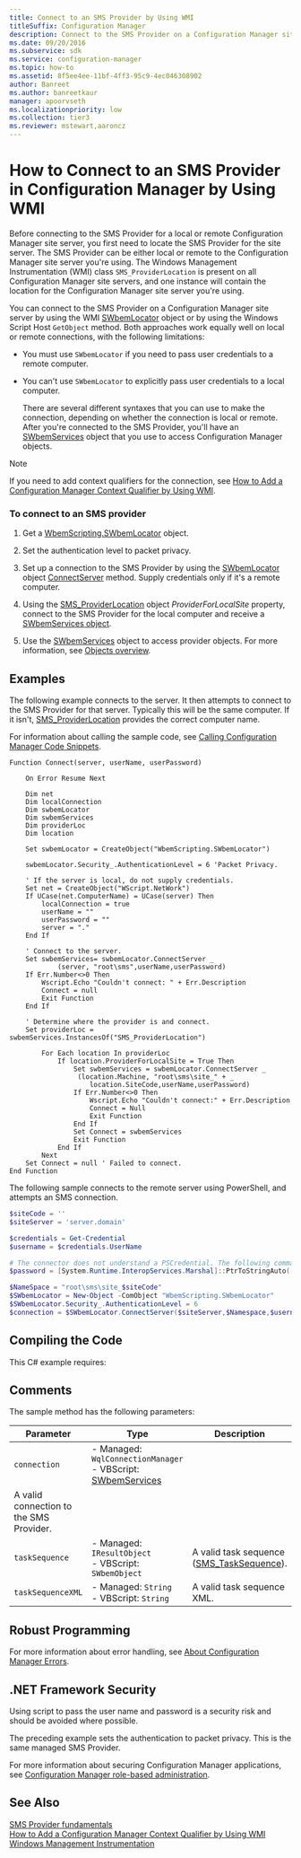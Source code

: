 ```yaml
---
title: Connect to an SMS Provider by Using WMI
titleSuffix: Configuration Manager
description: Connect to the SMS Provider on a Configuration Manager site server by using the WMI SWbemLocator object or by using the Windows Script Host GetObject method.
ms.date: 09/20/2016
ms.subservice: sdk
ms.service: configuration-manager
ms.topic: how-to
ms.assetid: 8f5ee4ee-11bf-4ff3-95c9-4ec046308902
author: Banreet
ms.author: banreetkaur
manager: apoorvseth
ms.localizationpriority: low
ms.collection: tier3
ms.reviewer: mstewart,aaroncz 
---
```

# How to Connect to an SMS Provider in Configuration Manager by Using WMI
Before connecting to the SMS Provider for a local or remote Configuration Manager site server, you first need to locate the SMS Provider for the site server. The SMS Provider can be either local or remote to the Configuration Manager site server you're using. The Windows Management Instrumentation (WMI) class `SMS_ProviderLocation` is present on all Configuration Manager site servers, and one instance will contain the location for the Configuration Manager site server you're using.  

 You can connect to the SMS Provider on a Configuration Manager site server by using the WMI [SWbemLocator](/windows/desktop/wmisdk/swbemlocator) object or by using the Windows Script Host `GetObject` method. Both approaches work equally well on local or remote connections, with the following limitations:  

- You must use `SWbemLocator` if you need to pass user credentials to a remote computer.  

- You can't use `SWbemLocator` to explicitly pass user credentials to a local computer.  

  There are several different syntaxes that you can use to make the connection, depending on whether the connection is local or remote. After you're connected to the SMS Provider, you'll have an [SWbemServices](/windows/desktop/wmisdk/swbemservices) object that you use to access Configuration Manager objects.  

> [!NOTE]
>  If you need to add context qualifiers for the connection, see [How to Add a Configuration Manager Context Qualifier by Using WMI](../../../develop/core/understand/how-to-add-a-configuration-manager-context-qualifier-by-using-wmi.md).  

### To connect to an SMS provider  

1.  Get a [WbemScripting.SWbemLocator](/windows/desktop/WmiSdk/swbemlocator) object.  

2.  Set the authentication level to packet privacy.  

3.  Set up a connection to the SMS Provider by using the [SWbemLocator](/windows/desktop/wmisdk/swbemlocator) object [ConnectServer](/windows/desktop/WmiSdk/swbemlocator-connectserver) method. Supply credentials only if it's a remote computer.  

4.  Using the [SMS_ProviderLocation](../../../develop/reference/misc/sms_providerlocation-server-wmi-class.md) object *ProviderForLocalSite* property, connect to the SMS Provider for the local computer and receive a [SWbemServices object](/windows/desktop/wmisdk/swbemservices).  

5.  Use the [SWbemServices](/windows/desktop/wmisdk/swbemservices) object to access provider objects. For more information, see [Objects overview](configuration-manager-objects-overview.md).  

## Examples  
 The following example connects to the server. It then attempts to connect to the SMS Provider for that server. Typically this will be the same computer. If it isn't, [SMS_ProviderLocation](../../../develop/reference/misc/sms_providerlocation-server-wmi-class.md) provides the correct computer name.  

 For information about calling the sample code, see [Calling Configuration Manager Code Snippets](../../../develop/core/understand/calling-code-snippets.md).  

```vbs  
Function Connect(server, userName, userPassword)  

    On Error Resume Next  

    Dim net  
    Dim localConnection  
    Dim swbemLocator  
    Dim swbemServices  
    Dim providerLoc  
    Dim location  

    Set swbemLocator = CreateObject("WbemScripting.SWbemLocator")  

    swbemLocator.Security_.AuthenticationLevel = 6 'Packet Privacy.  

    ' If the server is local, do not supply credentials.  
    Set net = CreateObject("WScript.NetWork")   
    If UCase(net.ComputerName) = UCase(server) Then  
        localConnection = true  
        userName = ""  
        userPassword = ""  
        server = "."  
    End If  

    ' Connect to the server.  
    Set swbemServices= swbemLocator.ConnectServer _  
            (server, "root\sms",userName,userPassword)  
    If Err.Number<>0 Then  
        Wscript.Echo "Couldn't connect: " + Err.Description  
        Connect = null  
        Exit Function  
    End If  

    ' Determine where the provider is and connect.  
    Set providerLoc = swbemServices.InstancesOf("SMS_ProviderLocation")  

        For Each location In providerLoc  
            If location.ProviderForLocalSite = True Then  
                Set swbemServices = swbemLocator.ConnectServer _  
                 (location.Machine, "root\sms\site_" + _  
                    location.SiteCode,userName,userPassword)  
                If Err.Number<>0 Then  
                    Wscript.Echo "Couldn't connect:" + Err.Description  
                    Connect = Null  
                    Exit Function  
                End If  
                Set Connect = swbemServices  
                Exit Function  
            End If  
        Next  
    Set Connect = null ' Failed to connect.  
End Function  
```  

 The following sample connects to the remote server using PowerShell, and attempts an SMS connection.
 ```powerShell
$siteCode = ''
$siteServer = 'server.domain'

$credentials = Get-Credential
$username = $credentials.UserName

# The connector does not understand a PSCredential. The following command will pull your PSCredential password into a string.
$password = [System.Runtime.InteropServices.Marshal]::PtrToStringAuto([System.Runtime.InteropServices.Marshal]::SecureStringToBSTR($credentials.Password))

$NameSpace = "root\sms\site_$siteCode"
$SWbemLocator = New-Object -ComObject "WbemScripting.SWbemLocator"
$SWbemLocator.Security_.AuthenticationLevel = 6
$connection = $SWbemLocator.ConnectServer($siteServer,$Namespace,$username,$password)
```  

## Compiling the Code  
 This C# example requires:  

## Comments  
 The sample method has the following parameters:  

|Parameter|Type|Description|  
|---------------|----------|-----------------|  
|`connection`|-   Managed: `WqlConnectionManager`<br />-   VBScript: [SWbemServices](/windows/desktop/wmisdk/swbemservices)
|A valid connection to the SMS Provider.|  
|`taskSequence`|-   Managed: `IResultObject`<br />-   VBScript:  `SWbemObject`|A valid task sequence ([SMS_TaskSequence](../../../develop/reference/osd/sms_tasksequence-server-wmi-class.md)).|  
|`taskSequenceXML`|-   Managed: `String`<br />-   VBScript: `String`|A valid task sequence XML.|  

## Robust Programming  
 For more information about error handling, see [About Configuration Manager Errors](../../../develop/core/understand/about-configuration-manager-errors.md).  

## .NET Framework Security  
 Using script to pass the user name and password is a security risk and should be avoided where possible.  

 The preceding example sets the authentication to packet privacy. This is the same managed SMS Provider.  

 For more information about securing Configuration Manager applications, see [Configuration Manager role-based administration](../../../develop/core/servers/configure/role-based-administration.md).  

## See Also  
 [SMS Provider fundamentals](sms-provider-fundamentals.md)   
 [How to Add a Configuration Manager Context Qualifier by Using WMI](../../../develop/core/understand/how-to-add-a-configuration-manager-context-qualifier-by-using-wmi.md)   
 [Windows Management Instrumentation](/windows/desktop/WmiSdk/wmi-start-page)
